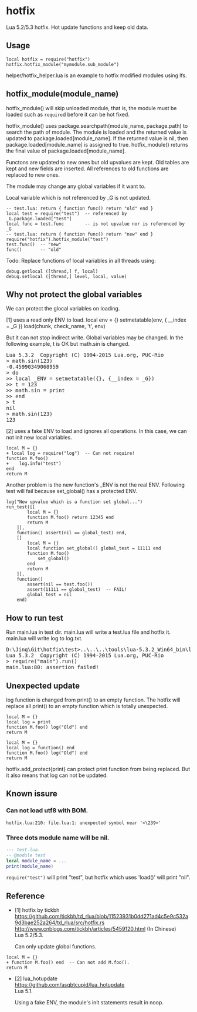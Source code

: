 # hotfix
Lua 5.2/5.3 hotfix. Hot update functions and keep old data.

Usage
-----
```
local hotfix = require("hotfix")
hotfix.hotfix_module("mymodule.sub_module")
```

helper/hotfix_helper.lua is an example to hotfix modified modules using lfs.

hotfix_module(module_name)
---------------------------
hotfix_module() will skip unloaded module, that is,
the module must be loaded such as `require`d before it can be hot fixed.

hotfix_module() uses package.searchpath(module_name, package.path)
 to search the path of module.
The module is loaded and the returned value is updated to
 package.loaded[module_name].
If the returned value is nil, then package.loaded[module_name]
 is assigned to true.
hotfix_module() returns the final value of package.loaded[module_name].

Functons are updated to new ones but old upvalues are kept.
Old tables are kept and new fields are inserted.
All references to old functions are replaced to new ones.

The module may change any global variables if it want to.

Local variable which is not referenced by _G is not updated.
```
-- test.lua: return { function func() return "old" end }
local test = require("test")  -- referenced by _G.package.loaded["test"]
local func = test.func        -- is not upvalue nor is referenced by _G
-- test.lua: return { function func() return "new" end }
require("hotfix").hotfix_module("test")
test.func()  -- "new"  
func()       -- "old"
```

Todo: Replace functions of local variables in all threads using:

    debug.getlocal ([thread,] f, local)
    debug.setlocal ([thread,] level, local, value)

Why not protect the global variables
-------------------------------------
We can protect the glocal variables on loading.

[1] uses a read only ENV to load.
    local env = {}
    setmetatable(env, { __index = _G })
    load(chunk, check_name, 't', env)

But it can not stop indirect write.
Global variables may be changed.
In the following example, t is OK but math.sin is changed.

<pre>
Lua 5.3.2  Copyright (C) 1994-2015 Lua.org, PUC-Rio
> math.sin(123)
-0.45990349068959
> do
>> local _ENV = setmetatable({}, {__index = _G})
>> t = 123
>> math.sin = print
>> end
> t
nil
> math.sin(123)
123
</pre>

[2] uses a fake ENV to load and ignores all operations.
In this case, we can not init new local variables.
```
local M = {}
+ local log = require("log")  -- Can not require!
function M.foo()
+    log.info("test")
end
return M
```

Another problem is the new function's _ENV is not the real ENV.
Following test will fail because set_global() has a protected ENV.
```
log("New upvalue which is a function set global...")
run_test([[
        local M = {}
        function M.foo() return 12345 end
        return M
    ]],
    function() assert(nil == global_test) end,
    [[
        local M = {}
        local function set_global() global_test = 11111 end
        function M.foo()
            set_global()
        end
        return M
    ]],
    function()
        assert(nil == test.foo())
        assert(11111 == global_test)  -- FAIL!
        global_test = nil
    end)
```

How to run test
------------------
Run main.lua in test dir.
main.lua will write a test.lua file and hotfix it.
main.lua will write log to log.txt.
<pre>
D:\Jinq\Git\hotfix\test>..\..\..\tools\lua-5.3.2_Win64_bin\lua53
Lua 5.3.2  Copyright (C) 1994-2015 Lua.org, PUC-Rio
> require("main").run()
main.lua:80: assertion failed!
</pre>

Unexpected update
-------------------
log function is changed from print() to an empty function.
The hotfix will replace all print() to an empty function which is totally unexpected.
```
local M = {}
local log = print
function M.foo() log("Old") end
return M
```
```
local M = {}
local log = function() end
function M.foo() log("Old") end
return M
```
hotfix.add_protect{print} can protect print function from being replaced.
But it also means that log can not be updated.

Known issure
--------------
### Can not load utf8 with BOM.
```
hotfix.lua:210: file.lua:1: unexpected symbol near '<\239>'
```
### Three dots module name will be nil.
```lua
--- test.lua.
-- @module test
local module_name = ...
print(module_name)
```
`require("test")` will print "test", but hotfix which uses 'load()' will print "nil".

Reference
---------
* [1] hotfix by tickbh
  <br>https://github.com/tickbh/td_rlua/blob/11523931b0dd271ad4c5e9c532a9d3bae252a264/td_rlua/src/hotfix.rs
  <br>http://www.cnblogs.com/tickbh/articles/5459120.html (In Chinese)
  <br>Lua 5.2/5.3.
  
  Can only update global functions.
  
```
local M = {}
+ function M.foo() end  -- Can not add M.foo().
return M
```  
  
* [2] lua_hotupdate
  <br>https://github.com/asqbtcupid/lua_hotupdate
  <br>Lua 5.1.

  Using a fake ENV, the module's init statements result in noop.
